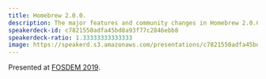 ```yaml
---
title: Homebrew 2.0.0.
description: The major features and community changes in Homebrew 2.0.0.
speakerdeck-id: c7821550adfa45bd8a93f77c2846ebb8
speakerdeck-ratio: 1.33333333333333
image: https://speakerd.s3.amazonaws.com/presentations/c7821550adfa45bd8a93f77c2846ebb8/preview_slide_0.jpg
---
```

Presented at [FOSDEM 2019](https://fosdem.org/2019/schedule/event/homebrew_2/).

